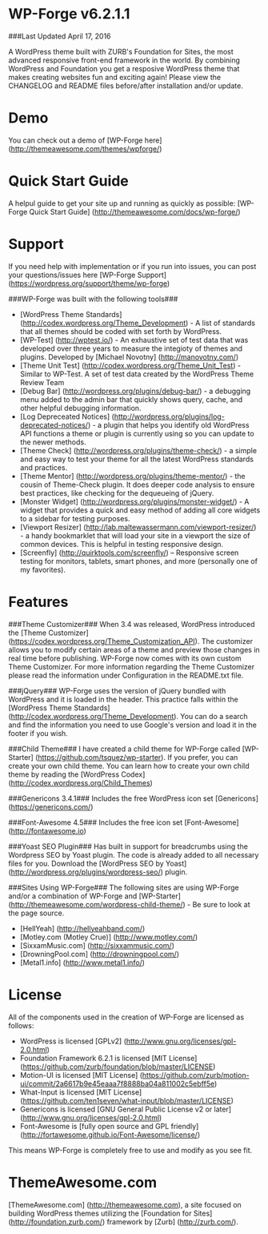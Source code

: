 WP-Forge v6.2.1.1
====================

###Last Updated April 17, 2016

A WordPress theme built with ZURB's Foundation for Sites, the most advanced responsive front-end framework in the world. By combining WordPress and Foundation you get a resposive WordPress theme that makes creating websites fun and exciting again! Please view the CHANGELOG and README files before/after installation and/or update.

Demo
=============
You can check out a demo of [WP-Forge here] (http://themeawesome.com/themes/wpforge/)

Quick Start Guide
=============
A helpul guide to get your site up and running as quickly as possible: [WP-Forge Quick Start Guide] (http://themeawesome.com/docs/wp-forge/)

Support
=============
If you need help with implementation or if you run into issues, you can post your questions/issues here [WP-Forge Support] (https://wordpress.org/support/theme/wp-forge)

###WP-Forge was built with the following tools###
* [WordPress Theme Standards] (http://codex.wordpress.org/Theme_Development) - A list of standards that all themes should be coded with set forth by WordPress.
* [WP-Test] (http://wptest.io/) - An exhaustive set of test data that was developed over three years to measure the integioty of themes and plugins. Developed by [Michael Novotny] (http://manovotny.com/)
* [Theme Unit Test] (http://codex.wordpress.org/Theme_Unit_Test) - Similar to WP-Test. A set of test data created by the WordPress Theme Review Team
* [Debug Bar] (http://wordpress.org/plugins/debug-bar/) - a debugging menu added to the admin bar that quickly shows query, cache, and other helpful debugging information.
* [Log Depreceated Notices] (http://wordpress.org/plugins/log-deprecated-notices/) - a plugin that helps you identify old WordPress API functions a theme or plugin is currently using so you can update to the newer methods.
* [Theme Check] (http://wordpress.org/plugins/theme-check/) - a simple and easy way to test your theme for all the latest WordPress standards and practices.
* [Theme Mentor] (http://wordpress.org/plugins/theme-mentor/) - the cousin of Theme-Check plugin. It does deeper code analysis to ensure best practices, like checking for the dequeueing of jQuery.
* [Monster Widget] (http://wordpress.org/plugins/monster-widget/) - A widget that provides a quick and easy method of adding all core widgets to a sidebar for testing purposes.
* [Viewport Resizer] (http://lab.maltewassermann.com/viewport-resizer/) - a handy bookmarklet that will load your site in a viewport the size of common devices. This is helpful in testing responsive design.
* [Screenfly] (http://quirktools.com/screenfly/) – Responsive screen testing for monitors, tablets, smart phones, and more (personally one of my favorites).

Features
=============

###Theme Customizer###
When 3.4 was released, WordPress introduced the [Theme Customizer] (https://codex.wordpress.org/Theme_Customization_API). The customizer allows you to modify certain areas of a theme and preview those changes in real time before publishing. WP-Forge now comes with its own custom Theme Customizer. For more information regarding the Theme Customizer please read the information under Configuration in the README.txt file.

###jQuery###
WP-Forge uses the version of jQuery bundled with WordPress and it is loaded in the header. This practice falls within the [WordPress Theme Standards] (http://codex.wordpress.org/Theme_Development). You can do a search and find the information you need to use Google's version and load it in the footer if you wish.

###Child Theme###
I have created a child theme for WP-Forge called [WP-Starter] (https://github.com/tsquez/wp-starter). If you prefer, you can create your own child theme. You can learn how to create your own child theme by reading the [WordPress Codex] (http://codex.wordpress.org/Child_Themes)

###Genericons 3.4.1###
Includes the free WordPress icon set [Genericons] (https://genericons.com/)

###Font-Awesome 4.5###
Includes the free icon set [Font-Awesome] (http://fontawesome.io)

###Yoast SEO Plugin###
Has built in support for breadcrumbs using the Wordpress SEO by Yoast plugin. The code is already added to all necessary files for you. Download the [WordPress SEO by Yoast] (http://wordpress.org/plugins/wordpress-seo/) plugin.

###Sites Using WP-Forge###
The following sites are using WP-Forge and/or a combination of WP-Forge and [WP-Starter] (http://themeawesome.com/wordpress-child-theme/) - Be sure to look at the page source.
* [HellYeah] (http://hellyeahband.com/)
* [Motley.com (Motley Crue)] (http://www.motley.com/)
* [SixxamMusic.com] (http://sixxammusic.com/)
* [DrowningPool.com] (http://drowningpool.com/)
* [Metal1.info] (http://www.metal1.info/)

License
=============
All of the components used in the creation of WP-Forge are licensed as follows:
* WordPress is licensed [GPLv2] (http://www.gnu.org/licenses/gpl-2.0.html)
* Foundation Framework 6.2.1 is licensed [MIT License] (https://github.com/zurb/foundation/blob/master/LICENSE)
* Motion-UI is licensed [MIT License] (https://github.com/zurb/motion-ui/commit/2a6617b9e45eaaa7f8888ba04a811002c5ebff5e)
* What-Input is licensed [MIT License] (https://github.com/ten1seven/what-input/blob/master/LICENSE)
* Genericons is licensed [GNU General Public License v2 or later] (http://www.gnu.org/licenses/gpl-2.0.html)
* Font-Awesome is [fully open source and GPL friendly] (http://fortawesome.github.io/Font-Awesome/license/)
    
This means WP-Forge is completely free to use and modify as you see fit.

ThemeAwesome.com
=============
[ThemeAwesome.com] (http://themeawesome.com), a site focused on building WordPress themes utilizing the [Foundation for Sites] (http://foundation.zurb.com/) framework by [Zurb] (http://zurb.com/).